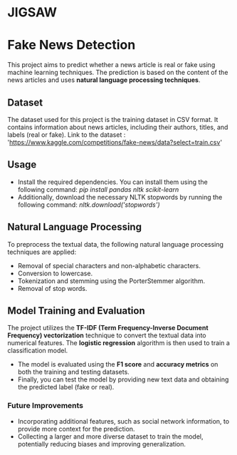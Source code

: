 # JIGSAW
# Fake News Detection

This project aims to predict whether a news article is real or fake using machine learning techniques. The prediction is based on the content of the news articles and uses **natural language processing techniques**.

## Dataset

The dataset used for this project is the training dataset in CSV format. It contains information about news articles, including their authors, titles, and labels (real or fake). Link to the dataset : 'https://www.kaggle.com/competitions/fake-news/data?select=train.csv'

## Usage

* Install the required dependencies. You can install them using the following command:
    _pip install pandas nltk scikit-learn_
* Additionally, download the necessary NLTK stopwords by running the following command:
    _nltk.download('stopwords')_

## Natural Language Processing

To preprocess the textual data, the following natural language processing techniques are applied:

* Removal of special characters and non-alphabetic characters.
* Conversion to lowercase.
* Tokenization and stemming using the PorterStemmer algorithm.
* Removal of stop words.

## Model Training and Evaluation

The project utilizes the **TF-IDF (Term Frequency-Inverse Document Frequency) vectorization** technique to convert the textual data into numerical features. The **logistic regression** algorithm is then used to train a classification model.

* The model is evaluated using the **F1 score** and **accuracy metrics** on both the training and testing datasets.
* Finally, you can test the model by providing new text data and obtaining the predicted label (fake or real).

### Future Improvements 

* Incorporating additional features, such as  social network information, to provide more context for the prediction.
* Collecting a larger and more diverse dataset to train the model, potentially reducing biases and improving generalization.
